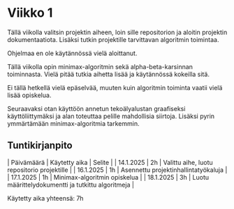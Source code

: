 # Viikko 1

Tällä viikolla valitsin projektin aiheen, loin sille repositorion ja aloitin projektin dokumentaatiota. Lisäksi tutkin projektille tarvittavan algoritmin toimintaa.

Ohjelmaa en ole käytännössä vielä aloittanut.

Tällä viikolla opin minimax-algoritmin sekä alpha-beta-karsinnan toiminnasta. Vielä pitää tutkia aihetta lisää ja käytännössä kokeilla sitä.

Ei tällä hetkellä vielä epäselvää, muuten kuin algoritmin toiminta vaatii vielä lisää opiskelua.

Seuraavaksi otan käyttöön annetun tekoälyalustan graafiseksi käyttöliittymäksi ja alan toteuttaa pelille mahdollisia siirtoja. Lisäksi pyrin ymmärtämään minimax-algoritmia tarkemmin.


## Tuntikirjanpito

| Päivämäärä | Käytetty aika | Selite |
| 14.1.2025  | 2h            | Valittu aihe, luotu repositorio projektille |
| 16.1.2025  | 1h            | Asennettu projektinhallintatyökaluja |
| 17.1.2025  | 1h            | Minimax-algoritmin opiskelua |
| 18.1.2025  | 3h            | Luotu määrittelydokumentti ja tutkittu algoritmeja |

Käytetty aika yhteensä: 7h